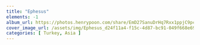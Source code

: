 ```yaml
---
title: "Ephesus"
elements: -1
album_url: https://photos.henrypoon.com/share/EmD27SanuDrHq7Rxx1ppjC9pcuChE58BDUwR4lAX1hiK6b4mZ-ih7oxyT73Nl4R1FDg
cover_image_url: /assets/img/Ephesus_d24f11a4-f15c-4d87-bc91-049f668e6950.jpg
categories: [ Turkey, Asia ]
---
```

